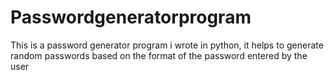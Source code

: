 # Passwordgeneratorprogram
This is a password generator program i wrote in python, it helps to generate random passwords based on the format of the password entered by the user
